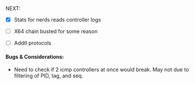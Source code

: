 NEXT:

- [X] Stats for nerds reads controller logs
- [ ] X64 chain busted for some reason
 - [ ] Addtl protocols



 #### Bugs & Considerations:
  - Need to check if 2 icmp controllers at once would break. May not due to filtering of PID, tag, and seq. 
